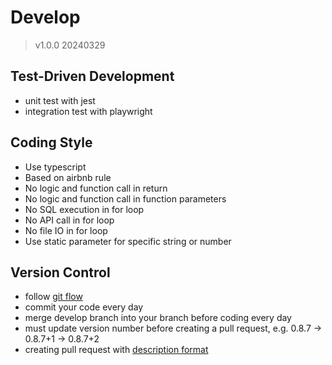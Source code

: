 # Develop
> v1.0.0 20240329

## Test-Driven Development
- unit test with jest
- integration test with playwright

## Coding Style
- Use typescript
- Based on airbnb rule
- No logic and function call in return
- No logic and function call in function parameters
- No SQL execution in for loop
- No API call in for loop
- No file IO in for loop
- Use static parameter for specific string or number

## Version Control
- follow [git flow](/newbie/git-flow.md)
- commit your code every day
- merge develop branch into your branch before coding every day
- must update version number before creating a pull request, e.g. 0.8.7 -> 0.8.7+1 -> 0.8.7+2
- creating pull request with [description format](/technology/code-review.md) 

